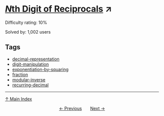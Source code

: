 # [$N$th Digit of Reciprocals](https://projecteuler.net/problem=820) ↗️

Difficulty rating: 10%

Solved by: 1,002 users
## Tags

- [decimal-representation](../tags/decimal-representation.md)
- [digit-manipulation](../tags/digit-manipulation.md)
- [exponentiation-by-squaring](../tags/exponentiation-by-squaring.md)
- [fraction](../tags/fraction.md)
- [modular-inverse](../tags/modular-inverse.md)
- [recurring-decimal](../tags/recurring-decimal.md)



---

[↑ Main Index](../README.md)


<div align=center><a href='819.md'>← Previous</a> &nbsp;&nbsp; &nbsp;&nbsp;  <a href='821.md'>Next →</a></div>
